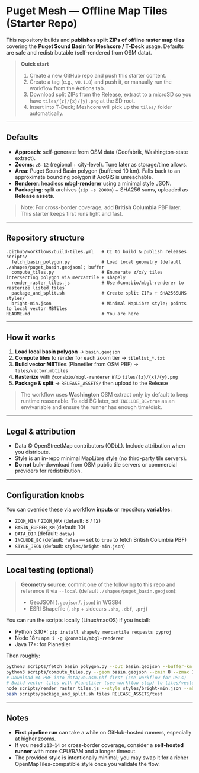 # Puget Mesh — Offline Map Tiles (Starter Repo)

This repository builds and **publishes split ZIPs of offline raster map tiles** covering the **Puget Sound Basin**
for **Meshcore / T‑Deck** usage. Defaults are safe and redistributable (self-rendered from OSM data).

> **Quick start**
>
> 1. Create a new GitHub repo and push this starter content.
> 2. Create a tag (e.g., `v0.1.0`) and push it, or manually run the workflow from the Actions tab.
> 3. Download split ZIPs from the Release, extract to a microSD so you have `tiles/{z}/{x}/{y}.png` at the SD root.
> 4. Insert into T‑Deck; Meshcore will pick up the `tiles/` folder automatically.

---

## Defaults

- **Approach**: self-generate from OSM data (Geofabrik, Washington-state extract).
- **Zooms**: `z8–12` (regional + city-level). Tune later as storage/time allows.
- **Area**: Puget Sound Basin polygon (buffered 10 km). Falls back to an approximate bounding polygon if ArcGIS is unreachable.
- **Renderer**: headless **mbgl-renderer** using a minimal style JSON.
- **Packaging**: split archives (`zip -s 2000m`) + SHA256 sums, uploaded as **Release assets**.

> Note: For cross-border coverage, add **British Columbia** PBF later. This starter keeps first runs light and fast.

---

## Repository structure

```
.github/workflows/build-tiles.yml   # CI to build & publish releases
scripts/
  fetch_basin_polygon.py            # Load local geometry (default ./shapes/puget_basin.geojson); buffer
  compute_tiles.py                  # Enumerate z/x/y tiles intersecting polygon via mercantile + shapely
  render_raster_tiles.js            # Use @consbio/mbgl-renderer to rasterize listed tiles
  package_and_split.sh              # Create split ZIPs + SHA256SUMS
styles/
  bright-min.json                   # Minimal MapLibre style; points to local vector MBTiles
README.md                           # You are here
```

---

## How it works

1. **Load local basin polygon** → `basin.geojson`
2. **Compute tiles** to render for each zoom tier → `tilelist_*.txt`
3. **Build vector MBTiles** (Planetiler from OSM PBF) → `tiles/vector.mbtiles`
4. **Rasterize** with `@consbio/mbgl-renderer` into `tiles/{z}/{x}/{y}.png`
5. **Package & split** → `RELEASE_ASSETS/` then upload to the Release

> The workflow uses **Washington** OSM extract only by default to keep runtime reasonable.
> To add BC later, set `INCLUDE_BC=true` as an env/variable and ensure the runner has enough time/disk.

---

## Legal & attribution

- Data © OpenStreetMap contributors (ODbL). Include attribution when you distribute.
- Style is an in-repo minimal MapLibre style (no third-party tile servers).
- **Do not** bulk-download from OSM public tile servers or commercial providers for redistribution.

---

## Configuration knobs

You can override these via workflow **inputs** or repository **variables**:

- `ZOOM_MIN` / `ZOOM_MAX` (default: 8 / 12)
- `BASIN_BUFFER_KM` (default: 10)
- `DATA_DIR` (default: `data/`)
- `INCLUDE_BC` (default: `false` — set to `true` to fetch British Columbia PBF)
- `STYLE_JSON` (default: `styles/bright-min.json`)

---

## Local testing (optional)

> **Geometry source**: commit one of the following to this repo and reference it via `--local` (default `./shapes/puget_basin.geojson`):
> - GeoJSON (`.geojson`/`.json`) in WGS84
> - ESRI Shapefile (`.shp` + sidecars `.shx`, `.dbf`, `.prj`)

You can run the scripts locally (Linux/macOS) if you install:
- Python 3.10+: `pip install shapely mercantile requests pyproj`
- Node 18+: `npm i -g @consbio/mbgl-renderer`
- Java 17+: for Planetiler

Then roughly:

```bash
python3 scripts/fetch_basin_polygon.py --out basin.geojson --buffer-km 10
python3 scripts/compute_tiles.py --geom basin.geojson --zmin 8 --zmax 12 --out tilelist_test.txt
# Download WA PBF into data/wa.osm.pbf first (see workflow for URLs)
# Build vector tiles with Planetiler (see workflow step) to tiles/vector.mbtiles
node scripts/render_raster_tiles.js --style styles/bright-min.json --mbtiles tiles/vector.mbtiles --tilelist tilelist_test.txt --outdir tiles
bash scripts/package_and_split.sh tiles RELEASE_ASSETS/test
```

---

## Notes

- **First pipeline run** can take a while on GitHub-hosted runners, especially at higher zooms.
- If you need `z13–14` or cross-border coverage, consider a **self-hosted runner** with more CPU/RAM and a longer timeout.
- The provided style is intentionally minimal; you may swap it for a richer OpenMapTiles-compatible style once you validate the flow.
